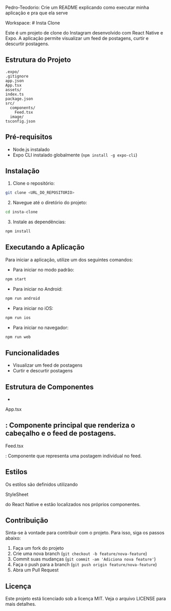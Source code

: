 Pedro-Teodorio: Crie um README explicando como executar minha aplicação e pra que ela serve

Workspace: # Insta Clone

Este é um projeto de clone do Instagram desenvolvido com React Native e Expo. A aplicação permite visualizar um feed de postagens, curtir e descurtir postagens.

## Estrutura do Projeto

```
.expo/
.gitignore
app.json
App.tsx
assets/
index.ts
package.json
src/
  components/
    Feed.tsx
  image/
tsconfig.json
```

## Pré-requisitos

- Node.js instalado
- Expo CLI instalado globalmente (`npm install -g expo-cli`)

## Instalação

1. Clone o repositório:

```sh
git clone <URL_DO_REPOSITORIO>
```

2. Navegue até o diretório do projeto:

```sh
cd insta-clone
```

3. Instale as dependências:

```sh
npm install
```

## Executando a Aplicação

Para iniciar a aplicação, utilize um dos seguintes comandos:

- Para iniciar no modo padrão:

```sh
npm start
```

- Para iniciar no Android:

```sh
npm run android
```

- Para iniciar no iOS:

```sh
npm run ios
```

- Para iniciar no navegador:

```sh
npm run web
```

## Funcionalidades

- Visualizar um feed de postagens
- Curtir e descurtir postagens

## Estrutura de Componentes

- 

App.tsx

: Componente principal que renderiza o cabeçalho e o feed de postagens.
- 

Feed.tsx

: Componente que representa uma postagem individual no feed.

## Estilos

Os estilos são definidos utilizando 

StyleSheet

 do React Native e estão localizados nos próprios componentes.

## Contribuição

Sinta-se à vontade para contribuir com o projeto. Para isso, siga os passos abaixo:

1. Faça um fork do projeto
2. Crie uma nova branch (`git checkout -b feature/nova-feature`)
3. Commit suas mudanças (`git commit -am 'Adiciona nova feature'`)
4. Faça o push para a branch (`git push origin feature/nova-feature`)
5. Abra um Pull Request

## Licença

Este projeto está licenciado sob a licença MIT. Veja o arquivo LICENSE para mais detalhes.

